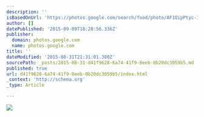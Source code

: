 ```yaml
---
description: ''
isBasedOnUrl: 'https://photos.google.com/search/food/photo/AF1QipPtyc-Iwa2iFSYV9EROi7qEiS_dK7x0pX4Bwrao'
author: []
datePublished: '2015-09-09T18:28:56.336Z'
publisher:
  domain: photos.google.com
  name: photos.google.com
title: ''
dateModified: '2015-08-31T21:31:01.380Z'
sourcePath: _posts/2015-08-31-d41f9628-6a74-41f9-8eeb-0b20dc3059b5.md
published: true
url: d41f9628-6a74-41f9-8eeb-0b20dc3059b5/index.html
_context: 'http://schema.org'
_type: Article

---
```

![](https://lh3.googleusercontent.com/FwGN7q1yx7AUic0P_kBFKAOGbvYsLOUlDs70_piCi4s=w584-h778-no)